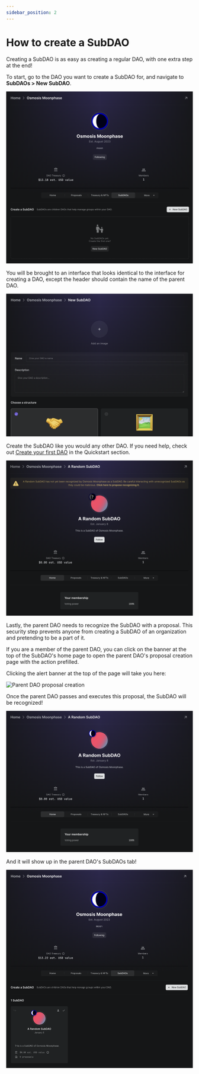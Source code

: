 ```yaml
---
sidebar_position: 2
---
```


# How to create a SubDAO

Creating a SubDAO is as easy as creating a regular DAO, with one extra step at
the end!

To start, go to the DAO you want to create a SubDAO for, and navigate to
**SubDAOs > New SubDAO**.

![Create SubDAO button](/img/features/subdaos/subdaos-tab.png)

You will be brought to an interface that looks identical to the interface for
creating a DAO, except the header should contain the name of the parent DAO.

![New SubDAO UI](/img/features/subdaos/new-subdao.png)

Create the SubDAO like you would any other DAO. If you need help, check out
[Create your first DAO](/quickstart/create-a-dao) in the Quickstart section.

![SubDAO home](/img/features/subdaos/unregistered-subdao-home.png)

Lastly, the parent DAO needs to recognize the SubDAO with a proposal. This
security step prevents anyone from creating a SubDAO of an organization and
pretending to be a part of it.

If you are a member of the parent DAO, you can click on the banner at the top of
the SubDAO's home page to open the parent DAO's proposal creation page with the
action prefilled.

Clicking the alert banner at the top of the page will take you here:

![Parent DAO proposal
creation](/img/features/subdaos/prefilled-subdao-recognition.png)

Once the parent DAO passes and executes this proposal, the SubDAO will be
recognized!

![Recognized SubDAO home](/img/features/subdaos/subdao-home-recognized.png)

And it will show up in the parent DAO's SubDAOs tab!

![Parent DAO SubDAOs tab](/img/features/subdaos/subdaos-tab-recognized.png)

